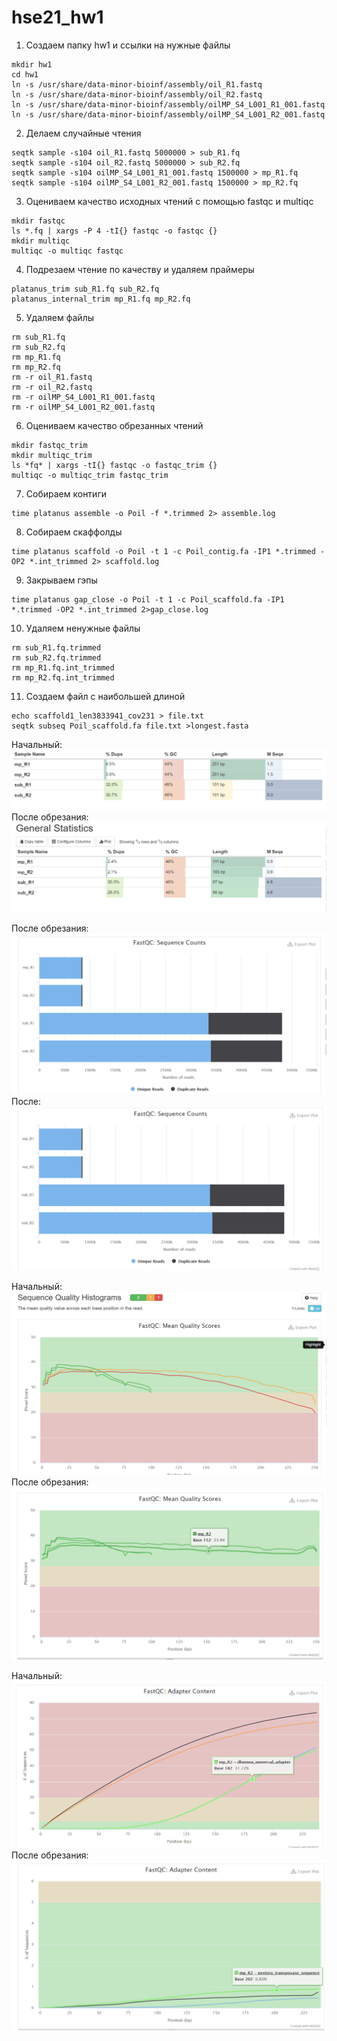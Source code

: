 # hse21_hw1
1. Создаем папку hw1 и ссылки на нужные файлы
```
mkdir hw1
cd hw1
ln -s /usr/share/data-minor-bioinf/assembly/oil_R1.fastq
ln -s /usr/share/data-minor-bioinf/assembly/oil_R2.fastq
ln -s /usr/share/data-minor-bioinf/assembly/oilMP_S4_L001_R1_001.fastq
ln -s /usr/share/data-minor-bioinf/assembly/oilMP_S4_L001_R2_001.fastq
```    
2. Делаем случайные чтения 
``` 
seqtk sample -s104 oil_R1.fastq 5000000 > sub_R1.fq
seqtk sample -s104 oil_R2.fastq 5000000 > sub_R2.fq
seqtk sample -s104 oilMP_S4_L001_R1_001.fastq 1500000 > mp_R1.fq
seqtk sample -s104 oilMP_S4_L001_R2_001.fastq 1500000 > mp_R2.fq
``` 
3. Оцениваем качество исходных чтений с помощью fastqc и multiqc
``` 
mkdir fastqc
ls *.fq | xargs -P 4 -tI{} fastqc -o fastqc {}
mkdir multiqc
multiqc -o multiqc fastqc
``` 
4. Подрезаем чтение по качеству и удаляем праймеры 
``` 
platanus_trim sub_R1.fq sub_R2.fq 
platanus_internal_trim mp_R1.fq mp_R2.fq
``` 
5. Удаляем файлы
``` 
rm sub_R1.fq
rm sub_R2.fq
rm mp_R1.fq
rm mp_R2.fq
rm -r oil_R1.fastq
rm -r oil_R2.fastq
rm -r oilMP_S4_L001_R1_001.fastq
rm -r oilMP_S4_L001_R2_001.fastq
``` 
6. Оцениваем качество обрезанных чтений
``` 
mkdir fastqc_trim
mkdir multiqc_trim
ls *fq* | xargs -tI{} fastqc -o fastqc_trim {}
multiqc -o multiqc_trim fastqc_trim
``` 
7. Собираем контиги 
``` 
time platanus assemble -o Poil -f *.trimmed 2> assemble.log
``` 
8. Собираем скаффолды
``` 
time platanus scaffold -o Poil -t 1 -c Poil_contig.fa -IP1 *.trimmed -OP2 *.int_trimmed 2> scaffold.log
``` 
9. Закрываем гэпы
``` 
time platanus gap_close -o Poil -t 1 -c Poil_scaffold.fa -IP1 *.trimmed -OP2 *.int_trimmed 2>gap_close.log
``` 
10. Удаляем ненужные файлы 
``` 
rm sub_R1.fq.trimmed
rm sub_R2.fq.trimmed
rm mp_R1.fq.int_trimmed
rm mp_R2.fq.int_trimmed
``` 
11. Создаем файл с наибольшей длиной
``` 
echo scaffold1_len3833941_cov231 > file.txt
seqtk subseq Poil_scaffold.fa file.txt >longest.fasta
``` 
Начальный:
![image](./images/stats.png)
После обрезания:
![image](./images/stats_trim.png)

После обрезания:
![image](./images/counts.png)
После:
![image](./images/counts_trim.png)

Начальный:
![image](./images/mean.png)
После обрезания:
![image](./images/mean_trim.png)

Начальный:
![image](./images/adapter.png)
После обрезания:
![image](./images/adapter_trim.png)

